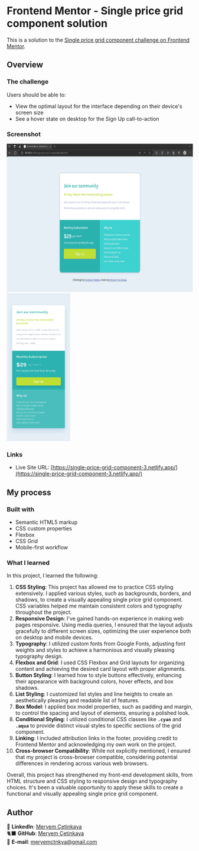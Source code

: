 # Frontend Mentor - Single price grid component solution

This is a solution to the [Single price grid component challenge on Frontend Mentor](https://www.frontendmentor.io/challenges/single-price-grid-component-5ce41129d0ff452fec5abbbc).

## Overview

### The challenge

Users should be able to:

- View the optimal layout for the interface depending on their device's screen size
- See a hover state on desktop for the Sign Up call-to-action

### Screenshot

<div class="image-container">
  <img src="images/screenshot.png" alt="Single price grid component screenshot" height= "400" >
  <img src="design/mobile-design.jpg" alt="Single price grid component mobile" height= "400">
</div>

### Links

- Live Site URL: [https://single-price-grid-component-3.netlify.app/](https://single-price-grid-component-3.netlify.app/)

## My process

### Built with

- Semantic HTML5 markup
- CSS custom properties
- Flexbox
- CSS Grid
- Mobile-first workflow

### What I learned

In this project, I learned the following:

1. **CSS Styling**: This project has allowed me to practice CSS styling extensively. I applied various styles, such as backgrounds, borders, and shadows, to create a visually appealing single price grid component. CSS variables helped me maintain consistent colors and typography throughout the project.
2. **Responsive Design**: I've gained hands-on experience in making web pages responsive. Using media queries, I ensured that the layout adjusts gracefully to different screen sizes, optimizing the user experience both on desktop and mobile devices.
3. **Typography**: I utilized custom fonts from Google Fonts, adjusting font weights and styles to achieve a harmonious and visually pleasing typography design.
4. **Flexbox and Grid**: I used CSS Flexbox and Grid layouts for organizing content and achieving the desired card layout with proper alignments.
5. **Button Styling**: I learned how to style buttons effectively, enhancing their appearance with background colors, hover effects, and box shadows.
6. **List Styling**: I customized list styles and line heights to create an aesthetically pleasing and readable list of features.
7. **Box Model**: I applied box model properties, such as padding and margin, to control the spacing and layout of elements, ensuring a polished look.
8. **Conditional Styling**: I utilized conditional CSS classes like **`.cyan`** and **`.aqua`** to provide distinct visual styles to specific sections of the grid component.
9. **Linking**: I included attribution links in the footer, providing credit to Frontend Mentor and acknowledging my own work on the project.
10. **Cross-browser Compatibility**: While not explicitly mentioned, I ensured that my project is cross-browser compatible, considering potential differences in rendering across various web browsers.

Overall, this project has strengthened my front-end development skills, from HTML structure and CSS styling to responsive design and typography choices. It's been a valuable opportunity to apply these skills to create a functional and visually appealing single price grid component.

## Author

💼 **LinkedIn**: <a title="Meryem Çetinkaya | LinkedIn" href="https://www.linkedin.com/in/meryem-cetinkaya/" target="_blank">Meryem Çetinkaya</a><br/>
🐈‍⬛ **GitHub**: <a title="Meryem Çetinkaya | GitHub" href="https://github.com/meryemctnky" target="_blank">Meryem Çetinkaya</a><br/>
📩 **E-mail**: <a title="meryemctnkya@gmail.com" href="mailto:meryemctnkya@gmail.com" target="_blank">meryemctnkya@gmail.com</a><br/><br/>
